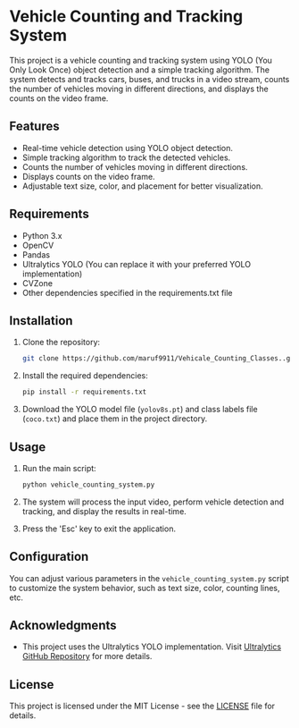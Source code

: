 # Vehicle Counting and Tracking System

This project is a vehicle counting and tracking system using YOLO (You Only Look Once) object detection and a simple tracking algorithm. The system detects and tracks cars, buses, and trucks in a video stream, counts the number of vehicles moving in different directions, and displays the counts on the video frame.

## Features

- Real-time vehicle detection using YOLO object detection.
- Simple tracking algorithm to track the detected vehicles.
- Counts the number of vehicles moving in different directions.
- Displays counts on the video frame.
- Adjustable text size, color, and placement for better visualization.

## Requirements

- Python 3.x
- OpenCV
- Pandas
- Ultralytics YOLO (You can replace it with your preferred YOLO implementation)
- CVZone
- Other dependencies specified in the requirements.txt file

## Installation

1. Clone the repository:

    ```bash
    git clone https://github.com/maruf9911/Vehicale_Counting_Classes..git
    ```

2. Install the required dependencies:

    ```bash
    pip install -r requirements.txt
    ```

3. Download the YOLO model file (`yolov8s.pt`) and class labels file (`coco.txt`) and place them in the project directory.

## Usage

1. Run the main script:

    ```bash
    python vehicle_counting_system.py
    ```

2. The system will process the input video, perform vehicle detection and tracking, and display the results in real-time.

3. Press the 'Esc' key to exit the application.

## Configuration

You can adjust various parameters in the `vehicle_counting_system.py` script to customize the system behavior, such as text size, color, counting lines, etc.

## Acknowledgments

- This project uses the Ultralytics YOLO implementation. Visit [Ultralytics GitHub Repository](https://github.com/ultralytics/yolov5) for more details.

## License

This project is licensed under the MIT License - see the [LICENSE](LICENSE) file for details.
